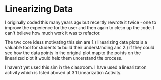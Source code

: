 # Linearizing Data
I originally coded this many years ago but recently rewrote it twice - one to improve the experience for the user and then again to clean up the code. I can't believe how much work it was to refactor.

The two core ideas motivating this sim are 1.) linearizing data plots is a valuable tool for students to build their understanding and 2.) if they could see how the data points in the original plot map to the points on the linearized plot it would help them understand the process.

I haven't yet used this sim in the classroom. I have used a linearization activity which is listed aboved at 3.1 Linearization Activity.
